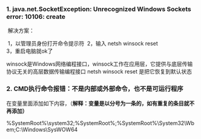  ### 1. java.net.SocketException: Unrecognized Windows Sockets **error**: **10106**: create

​		解决方案：

​			1，以管理员身份打开命令提示符
​        	2，输入 netsh winsock reset  
​        	3，重启电脑就ok了

​	winsock是Windows网络编程接口，winsock工作在应用层，它提供与底层传输协议无关的高层数据传输编程接口 netsh winsock reset 是把它恢复到默认状态  

### 2. CMD执行命令报错：不是内部或外部命令，也不是可运行程序

在变量里面添加如下内容，（**解释：变量是以分号为一条的，如有重复的条目就不再添加）**

%SystemRoot%\system32;%SystemRoot%;%SystemRoot%\System32\Wbem;C:\Windows\SysWOW64

